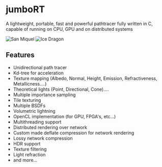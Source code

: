 # jumboRT
A lightweight, portable, fast and powerful pathtracer
fully written in C, capable of running on CPU, GPU and on distributed systems

![San Miquel](.images/san_miguel.png)
![Ice Dragon](.images/ice_dragon.png)

## Features
- Unidirectional path tracer
- Kd-tree for acceleration
- Texture mapping (Albedo, Normal, Height, Emission, Refractiveness, Metallicness....)
- Theoretical lights (Point, Directional, Cone)....
- Multiple importance sampling
- Tile texturing
- Multiple BSDFs
- Volumetric lightning
- OpenCL implementation (for GPU, FPGA's, etc...)
- Multithreading support
- Distributed rendering over network
- Custom made deflate compression for network rendering
- Lossy network compression
- HDR support
- Texture filtering
- Light refraction
- and more...

